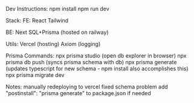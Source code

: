 Dev Instructions:
npm install
npm run dev

Stack:
FE:
React
Tailwind

BE:
Next
SQL+Prisma (hosted on railway)

Utils:
Vercel (hosting)
Axiom (logging)

Prisma Commands:
npx prisma studio (open db explorer in browser)
npx prisma db push (syncs prisma schema with db)
npx prisma generate (updates typescript for new schema - npm install also accomplishes this)
npx prisma migrate dev

Notes:
manually redeploying to vercel fixed schema problem
add "postinstall": "prisma generate" to package.json if needed
